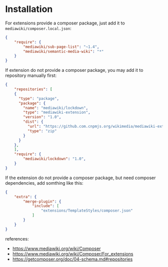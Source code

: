 # Installation

For extensions provide a composer package, just add it to `mediawiki/composer.local.json`:
```json
{
    "require": {
        "mediawiki/sub-page-list": "~1.4",
        "mediawiki/semantic-media-wiki": "*"
    }
}
```
If extension do not provide a composer package, you may add it to repository manually first:
```json
{
    "repositories": [
    {
      "type": "package",
      "package": {
        "name": "mediawiki/lockdown",
        "type": "mediawiki-extension",
        "version": "1.0",
        "dist": {
          "url": "https://github.com.cnpmjs.org/wikimedia/mediawiki-extensions-Lockdown/archive/refs/heads/REL1_36.zip",
          "type": "zip"
        }
      }
    },
    ],
    "require": {
        "mediawiki/lockdown": "1.0",
    }
}
```

If the extension do not provide a composer package, but need composer dependencies, add somthing like this:
```json
{
    "extra": {
        "merge-plugin": {
            "include": [
                "extensions/TemplateStyles/composer.json"
            ]
        }
    }
}
```

references:
- https://www.mediawiki.org/wiki/Composer
- https://www.mediawiki.org/wiki/Composer/For_extensions
- https://getcomposer.org/doc/04-schema.md#repositories

